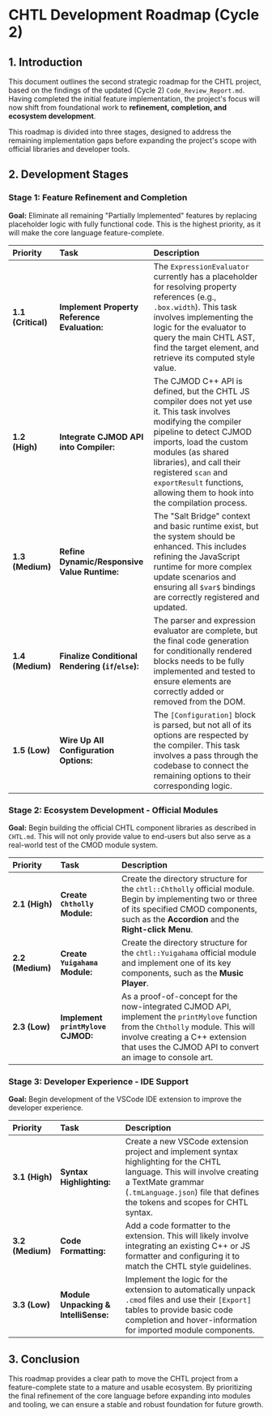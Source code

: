 # CHTL Development Roadmap (Cycle 2)

## 1. Introduction

This document outlines the second strategic roadmap for the CHTL project, based on the findings of the updated (Cycle 2) `Code_Review_Report.md`. Having completed the initial feature implementation, the project's focus will now shift from foundational work to **refinement, completion, and ecosystem development**.

This roadmap is divided into three stages, designed to address the remaining implementation gaps before expanding the project's scope with official libraries and developer tools.

## 2. Development Stages

### Stage 1: Feature Refinement and Completion

**Goal:** Eliminate all remaining "Partially Implemented" features by replacing placeholder logic with fully functional code. This is the highest priority, as it will make the core language feature-complete.

| Priority | Task | Description |
| :--- | :--- | :--- |
| **1.1 (Critical)** | **Implement Property Reference Evaluation:** | The `ExpressionEvaluator` currently has a placeholder for resolving property references (e.g., `.box.width`). This task involves implementing the logic for the evaluator to query the main CHTL AST, find the target element, and retrieve its computed style value. |
| **1.2 (High)** | **Integrate CJMOD API into Compiler:** | The CJMOD C++ API is defined, but the CHTL JS compiler does not yet use it. This task involves modifying the compiler pipeline to detect CJMOD imports, load the custom modules (as shared libraries), and call their registered `scan` and `exportResult` functions, allowing them to hook into the compilation process. |
| **1.3 (Medium)** | **Refine Dynamic/Responsive Value Runtime:** | The "Salt Bridge" context and basic runtime exist, but the system should be enhanced. This includes refining the JavaScript runtime for more complex update scenarios and ensuring all `$var$` bindings are correctly registered and updated. |
| **1.4 (Medium)** | **Finalize Conditional Rendering (`if`/`else`):** | The parser and expression evaluator are complete, but the final code generation for conditionally rendered blocks needs to be fully implemented and tested to ensure elements are correctly added or removed from the DOM. |
| **1.5 (Low)** | **Wire Up All Configuration Options:** | The `[Configuration]` block is parsed, but not all of its options are respected by the compiler. This task involves a pass through the codebase to connect the remaining options to their corresponding logic. |

### Stage 2: Ecosystem Development - Official Modules

**Goal:** Begin building the official CHTL component libraries as described in `CHTL.md`. This will not only provide value to end-users but also serve as a real-world test of the CMOD module system.

| Priority | Task | Description |
| :--- | :--- | :--- |
| **2.1 (High)** | **Create `Chtholly` Module:** | Create the directory structure for the `chtl::Chtholly` official module. Begin by implementing two or three of its specified CMOD components, such as the **Accordion** and the **Right-click Menu**. |
| **2.2 (Medium)** | **Create `Yuigahama` Module:** | Create the directory structure for the `chtl::Yuigahama` official module and implement one of its key components, such as the **Music Player**. |
| **2.3 (Low)** | **Implement `printMylove` CJMOD:** | As a proof-of-concept for the now-integrated CJMOD API, implement the `printMylove` function from the `Chtholly` module. This will involve creating a C++ extension that uses the CJMOD API to convert an image to console art. |

### Stage 3: Developer Experience - IDE Support

**Goal:** Begin development of the VSCode IDE extension to improve the developer experience.

| Priority | Task | Description |
| :--- | :--- | :--- |
| **3.1 (High)** | **Syntax Highlighting:** | Create a new VSCode extension project and implement syntax highlighting for the CHTL language. This will involve creating a TextMate grammar (`.tmLanguage.json`) file that defines the tokens and scopes for CHTL syntax. |
| **3.2 (Medium)** | **Code Formatting:** | Add a code formatter to the extension. This will likely involve integrating an existing C++ or JS formatter and configuring it to match the CHTL style guidelines. |
| **3.3 (Low)** | **Module Unpacking & IntelliSense:** | Implement the logic for the extension to automatically unpack `.cmod` files and use their `[Export]` tables to provide basic code completion and hover-information for imported module components. |

## 3. Conclusion

This roadmap provides a clear path to move the CHTL project from a feature-complete state to a mature and usable ecosystem. By prioritizing the final refinement of the core language before expanding into modules and tooling, we can ensure a stable and robust foundation for future growth.